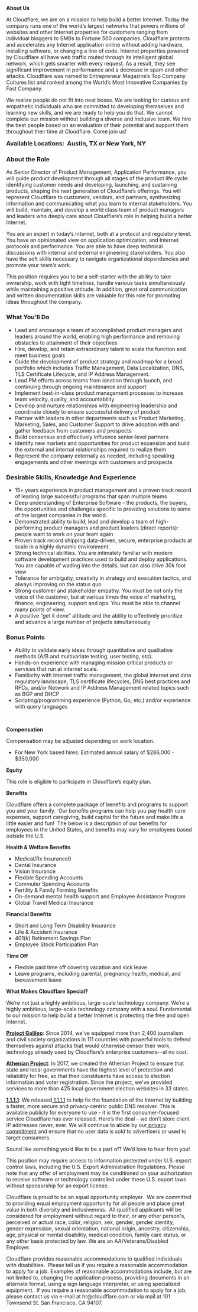 <div class="content-intro">
	<div><strong>About Us</strong></div>
	<div>
		<p>At Cloudflare, we are on a mission to help build a better Internet. Today the company runs one of the world’s largest networks that powers millions of websites and other Internet properties for customers ranging from individual bloggers to SMBs to Fortune 500 companies. Cloudflare protects and accelerates any Internet application online without adding hardware, installing software, or changing a line of code. Internet properties powered by Cloudflare all have web traffic routed through its intelligent global network, which gets smarter with every request. As a result, they see significant improvement in performance and a decrease in spam and other attacks. Cloudflare was named to Entrepreneur Magazine’s Top Company Cultures list and ranked among the World’s Most Innovative Companies by Fast Company.&nbsp;</p>
		<p><span style="font-weight: 400;">We realize people do not fit into neat boxes. We are looking for curious and empathetic individuals who are committed to developing themselves and learning new skills, and we are ready to help you do that. We cannot complete our mission without building a diverse and inclusive team. We hire the best people based on an evaluation of their potential and support them throughout their time at Cloudflare. Come join us!&nbsp;</span></p>
	</div>
</div>
<p><span style="font-size: 12pt;"><strong>Available Locations:&nbsp; Austin, TX or New York, NY</strong></span></p>
<h3>About the Role</h3>
<p>As Senior Director of Product Management, Application Performance, you will guide product development through all stages of the product life cycle: identifying customer needs and developing, launching, and sustaining products, shaping the next generation of Cloudflare’s offerings. You will represent Cloudflare to customers, vendors, and partners, synthesizing information and communicating what you learn to internal stakeholders. You will build, maintain, and develop a world class team of product managers and leaders who deeply care about Cloudflare’s role in helping build a better Internet.</p>
<p>You are an expert in today’s Internet, both at a protocol and regulatory level. You have an opinionated view on application optimization, and Internet protocols and performance. You are able to have deep technical discussions with internal and external engineering stakeholders. You also have the soft skills necessary to navigate organizational dependencies and promote your team’s work.</p>
<p>This position requires you to be a self-starter with the ability to take ownership, work with tight timelines, handle various tasks simultaneously while maintaining a positive attitude. In addition, great oral communication and written documentation skills are valuable for this role for promoting ideas throughout the company.</p>
<h3>What You’ll Do</h3>
<ul>
	<li>Lead and encourage a team of accomplished product managers and leaders around the world, enabling high performance and removing obstacles to attainment of their objectives</li>
	<li>Hire, develop, and retain extraordinary talent to scale the function and meet business goals</li>
	<li>Guide the development of product strategy and roadmap for a broad portfolio which includes Traffic Management, Data Localization, DNS, TLS Certificate Lifecycle, and IP Address Management.</li>
	<li>Lead PM efforts across teams from ideation through launch, and continuing through ongoing maintenance and support</li>
	<li>Implement best-in-class product management processes to increase team velocity, quality, and accountability</li>
	<li>Develop and nurture relationships with engineering leadership and coordinate closely to ensure successful delivery of product</li>
	<li>Partner with leaders in other departments such as Product Marketing, Marketing, Sales, and Customer Support to drive adoption with and gather feedback from customers and prospects</li>
	<li>Build consensus and effectively influence senior-level partners</li>
	<li>Identify new markets and opportunities for product expansion and build the external and internal relationships required to realize them</li>
	<li>Represent the company externally as needed, including speaking engagements and other meetings with customers and prospects</li>
</ul>
<h3>Desirable Skills, Knowledge And Experience</h3>
<ul>
	<li>15+ years experience in product management and a proven track record of leading large successful programs that span multiple teams</li>
	<li>Deep understanding of Enterprise Software - the products, the buyers, the opportunities and challenges specific to providing solutions to some of the largest companies in the world.</li>
	<li>Demonstrated ability to build, lead and develop a team of high-performing product managers and product leaders (direct reports): people want to work on your team again</li>
	<li>Proven track record shipping data-driven, secure, enterprise products at scale in a highly dynamic environment.</li>
	<li>Strong technical abilities. You are intimately familiar with modern software development practices used to build and deploy applications. You are capable of wading into the details, but can also drive 30k foot view</li>
	<li>Tolerance for ambiguity, creativity in strategy and execution tactics, and always improving on the status quo</li>
	<li>Strong customer and stakeholder empathy. You must be not only the voice of the customer, but at various times the voice of marketing, finance, engineering, support and ops. You must be able to channel many points of view.</li>
	<li>A positive “get it done” attitude and the ability to effectively prioritize and advance a large number of projects simultaneously</li>
</ul>
<h3>Bonus Points</h3>
<ul>
	<li>Ability to validate early ideas through quantitative and qualitative methods (A/B and multivariate testing, user testing, etc).&nbsp;</li>
	<li>Hands-on experience with managing mission critical products or services that run at internet scale.</li>
	<li>Familiarity with Internet traffic management, the global internet and data regulatory landscape, TLS certificate lifecycles, DNS best practices and RFCs, and/or Network and IP Address Management related topics such as BGP and DHCP</li>
	<li>Scripting/programming experience (Python, Go, etc.) and/or experience with query languages</li>
</ul>
<p>&nbsp;</p>
<p><strong>Compensation</strong></p>
<p>Compensation may be adjusted depending on work location.</p>
<ul>
	<li><span data-sheets-root="1">For New York based hires: Estimated annual salary of $286,000 - $350,000</span></li>
</ul>
<p><strong>Equity</strong></p>
<p>This role is eligible to participate in Cloudflare’s equity plan.</p>
<p><strong>Benefits</strong></p>
<p>Cloudflare offers a complete package of benefits and programs to support you and your family.&nbsp; Our benefits programs can help you pay health care expenses, support caregiving, build capital for the future and make life a little easier and fun!&nbsp; The below is a description of our benefits for employees in the United States, and benefits may vary for employees based outside the U.S.</p>
<p><strong>Health &amp; Welfare Benefits</strong></p>
<ul>
	<li>Medical/Rx Insurance0</li>
	<li>Dental Insurance</li>
	<li>Vision Insurance</li>
	<li>Flexible Spending Accounts</li>
	<li>Commuter Spending Accounts</li>
	<li>Fertility &amp; Family Forming Benefits</li>
	<li>On-demand mental health support and Employee Assistance Program</li>
	<li>Global Travel Medical Insurance</li>
</ul>
<p><strong>Financial Benefits</strong></p>
<ul>
	<li>Short and Long Term Disability Insurance</li>
	<li>Life &amp; Accident Insurance</li>
	<li>401(k) Retirement Savings Plan</li>
	<li>Employee Stock Participation Plan</li>
</ul>
<p><strong>Time Off</strong></p>
<ul>
	<li>Flexible paid time off covering vacation and sick leave</li>
	<li>Leave programs, including parental, pregnancy health, medical, and bereavement leave</li>
</ul>
<div class="content-conclusion">
	<p><strong>What Makes Cloudflare Special?</strong></p>
	<p><span style="font-weight: 400;">We’re not just a highly ambitious, large-scale technology company. We’re a highly ambitious, large-scale technology company with a soul. Fundamental to our mission to help build a better Internet is protecting the free and open Internet.</span></p>
	<p><a href="https://blog.cloudflare.com/protecting-free-expression-online/"><strong>Project Galileo</strong></a><span style="font-weight: 400;">: Since 2014, we've equipped more than 2,400 journalism and civil society organizations in 111 countries with powerful tools to defend themselves against attacks that would otherwise censor their work, technology already used by Cloudflare’s enterprise customers--at no cost.</span></p>
	<p><strong><a href="https://www.cloudflare.com/athenian/">Athenian Project</a></strong><span style="font-weight: 400;">: In 2017, we created the Athenian Project to ensure that state and local governments have the highest level of protection and reliability for free, so that their constituents have access to election information and voter registration. Since the project, we've provided services to more than 425 local government election websites in 33 states.</span></p>
	<p><a href="https://1.1.1.1/"><strong>1.1.1.1</strong></a><span style="font-weight: 400;">: We released</span><a href="https://1.1.1.1/"> <span style="font-weight: 400;">1.1.1.1</span></a><span style="font-weight: 400;"> to help fix the foundation of the Internet by building a faster, more secure and privacy-centric public DNS resolver. This is available publicly for everyone to use - it is the first consumer-focused service Cloudflare has ever released. Here’s the deal - we don’t store client IP addresses never, ever. We will continue to abide by our</span><a href="https://developers.cloudflare.com/1.1.1.1/privacy/public-dns-resolver"> privacy commitment</a><span style="font-weight: 400;"> and ensure that no user data is sold to advertisers or used to target consumers.</span></p>
	<p><span style="font-weight: 400;">Sound like something you’d like to be a part of? We’d love to hear from you!</span></p>
	<p><span style="font-weight: 400;">This position may require access to information protected under U.S. export control laws, including the U.S. Export Administration Regulations. Please note that any offer of employment may be conditioned on your authorization to receive software or technology controlled under these U.S. export laws without sponsorship for an export license.</span></p>
	<p><span style="font-weight: 400;">Cloudflare is proud to be an equal opportunity employer. &nbsp;We are committed to providing equal employment opportunity for all people and place great value in both diversity and inclusiveness. &nbsp;All qualified applicants will be considered for employment without regard to their, or any other person's, perceived or actual</span> <span style="font-weight: 400;">race, color, religion, sex, gender, gender identity, gender expression, sexual orientation, national origin, ancestry, citizenship, age, physical or mental disability, medical condition, family care status, or any other basis protected by law. </span><span style="font-weight: 400;">We are an AA/Veterans/Disabled Employer.</span></p>
	<p><span style="font-weight: 400;">Cloudflare provides reasonable accommodations to qualified individuals with disabilities. &nbsp;Please tell us if you require a reasonable accommodation to apply for a job. Examples of reasonable accommodations include, but are not limited to, changing the application process, providing documents in an alternate format, using a sign language interpreter, or using specialized equipment. &nbsp;If you require a reasonable accommodation to apply for a job, please contact us via e-mail at </span><span style="font-weight: 400;">hr@cloudflare.com</span><span style="font-weight: 400;"> or via mail at 101 Townsend St. San Francisco, CA 94107.</span></p>
</div>